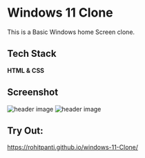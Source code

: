 
# Windows 11 Clone
This is a  Basic Windows home Screen clone.


## Tech Stack

**HTML & CSS** 



## Screenshot



![header image](https://raw.github.com/Rohitpanti/windows-11-Clone/master/View1.png)
![header image](https://raw.github.com/Rohitpanti/windows-11-Clone/master/View2.png)


## Try Out:

https://rohitpanti.github.io/windows-11-Clone/
